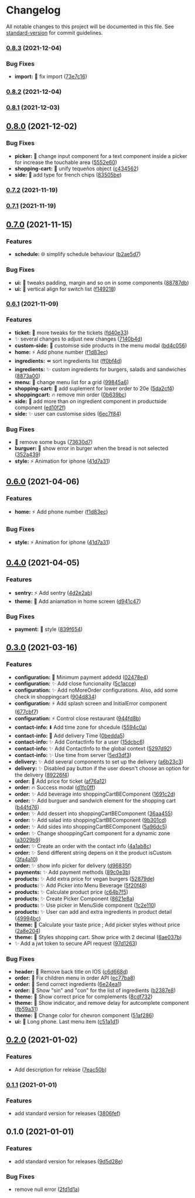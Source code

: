 # Changelog

All notable changes to this project will be documented in this file. See [standard-version](https://github.com/conventional-changelog/standard-version) for commit guidelines.

### [0.8.3](https://github.com/ifmael/umami-native/compare/v0.8.2...v0.8.3) (2021-12-04)


### Bug Fixes

* **import:** :bug: fix import ([73e7c16](https://github.com/ifmael/umami-native/commit/73e7c160d23bdc383bb541f2f4dfba8c4eb7028d))

### [0.8.2](https://github.com/ifmael/umami-native/compare/v0.8.1...v0.8.2) (2021-12-04)

### [0.8.1](https://github.com/ifmael/umami-native/compare/v0.8.0...v0.8.1) (2021-12-03)

## [0.8.0](https://github.com/ifmael/umami-native/compare/v0.7.2...v0.8.0) (2021-12-02)


### Bug Fixes

* **picker:** :bug: change input component for a text component inside a picker for increase the touchable area ([5552e60](https://github.com/ifmael/umami-native/commit/5552e60886640f598a4a7c6f527f8330596a2d56))
* **shopping-cart:** :bug: unify tequeños object ([c434562](https://github.com/ifmael/umami-native/commit/c434562f9f55ba9fe96f4cf0b5cd923a5f10fb5a))
* **side:** :bug: add type for french chips ([83505be](https://github.com/ifmael/umami-native/commit/83505bed1b0e229bd655d26f7e925d98305fa7f5))

### [0.7.2](https://github.com/ifmael/umami-native/compare/v0.7.1...v0.7.2) (2021-11-19)

### [0.7.1](https://github.com/ifmael/umami-native/compare/v0.7.0...v0.7.1) (2021-11-19)

## [0.7.0](https://github.com/ifmael/umami-native/compare/v0.6.1...v0.7.0) (2021-11-15)


### Features

* **schedule:** :globe_with_meridians: simplify schedule behaviour ([b2ae5d7](https://github.com/ifmael/umami-native/commit/b2ae5d738df798952eec17291f4f4b0b30bbbcdd))


### Bug Fixes

* **ui:** :lipstick: tweaks padding, margin and so on  in some components ([88787db](https://github.com/ifmael/umami-native/commit/88787dbb94dd93afecfcdbfd68b452d1a73a2472))
* **ui:** :lipstick: vertical align for switch list ([f149218](https://github.com/ifmael/umami-native/commit/f1492188a082456255f6c3fcb75b042f6909a89c))

### [0.6.1](https://github.com/ifmael/umami-native/compare/v0.4.0...v0.6.1) (2021-11-09)


### Features

* **ticket:** :rocket: more tweaks for the tickets ([fd40e33](https://github.com/ifmael/umami-native/commit/fd40e33f4cf2350836d39df2848e44cc33e93648))
* :sparkles: several changes to adjust new changes ([7140b4d](https://github.com/ifmael/umami-native/commit/7140b4df818b6ae7a46da42f14512a26f24e34cc))
* **custom-side:** :memo: customise side products in the menu modal ([bd4c056](https://github.com/ifmael/umami-native/commit/bd4c056fe793faecfd6f2ca9fdf250962e969af9))
* **home:** :zap: Add phone number ([f1d83ec](https://github.com/ifmael/umami-native/commit/f1d83ecccc06b7e65927cb5db7fcc3d6076940e8))
* **ingredients:** :rewind: sort ingredients list ([ff0bf4d](https://github.com/ifmael/umami-native/commit/ff0bf4d0dae3acfa83a80737fdb044483d8bb30e))
* **ingredients:** :sparkles: custom ingredients for burgers, salads and sandwiches ([8873a00](https://github.com/ifmael/umami-native/commit/8873a006a6675fcc1307fe3c27e9c078fb35d0fa))
* **menu:** :lipstick: change menu list for a grid ([99845a6](https://github.com/ifmael/umami-native/commit/99845a677d444662e3b48fc24ace568d6ff98dd4))
* **shopping-cart:** :construction_worker: add suplement for lower order to 20e ([5da2cf4](https://github.com/ifmael/umami-native/commit/5da2cf4b7114866b293c05496a0c5a8209b77eae))
* **shoppingcart:** :fire: remove min order ([0b639bc](https://github.com/ifmael/umami-native/commit/0b639bcfb6cf98d46c14fff66d455c84cd806b08))
* **side:** :rocket: add more than on ingredient component in productside component ([ed10f2f](https://github.com/ifmael/umami-native/commit/ed10f2f6363ed8df5d3ee36104fd49c936df5782))
* **side:** :sparkles: user can customise sides ([6ec7f84](https://github.com/ifmael/umami-native/commit/6ec7f84d5d68ec36fc23081034314d723190693a))


### Bug Fixes

* :bug: remove some bugs ([73630d7](https://github.com/ifmael/umami-native/commit/73630d704b1fb10f15661e7cc1413b1d52ffc819))
* **burguer:** :bug: show error in burger when the bread is not selected ([352a439](https://github.com/ifmael/umami-native/commit/352a439530c024273b86923bbc91dc802563db28))
* **style:** :zap: Animation for iphone ([41d7a31](https://github.com/ifmael/umami-native/commit/41d7a3124d1f4d7db46407464861f31c456dcea8))

## [0.6.0](https://github.com/ifmael/umami-native/compare/v0.4.0...v0.6.0) (2021-04-06)


### Features

* **home:** :zap: Add phone number ([f1d83ec](https://github.com/ifmael/umami-native/commit/f1d83ecccc06b7e65927cb5db7fcc3d6076940e8))


### Bug Fixes

* **style:** :zap: Animation for iphone ([41d7a31](https://github.com/ifmael/umami-native/commit/41d7a3124d1f4d7db46407464861f31c456dcea8))

## [0.4.0](https://github.com/ifmael/umami-native/compare/v0.3.0...v0.4.0) (2021-04-05)


### Features

* **sentry:** :zap: Add sentry ([4d2e2ab](https://github.com/ifmael/umami-native/commit/4d2e2abd9e18f6072b201b61973807108af9cd52))
* **theme:** :lipstick: Add aniamation in home screen ([d941c47](https://github.com/ifmael/umami-native/commit/d941c475900ac79944e852375f1fdb6c5d8242e8))


### Bug Fixes

* **payment:** :bug: style ([839f654](https://github.com/ifmael/umami-native/commit/839f654ac20f0c06c1747c7230589366f34f73b6))

## [0.3.0](https://github.com/ifmael/umami-native/compare/v0.2.0...v0.3.0) (2021-03-16)


### Features

* **configuration:** :rocket: Minimum payment addedd ([02478e4](https://github.com/ifmael/umami-native/commit/02478e4ca13d34be909c82685257a2f4f766d998))
* **configuration:** :sparkles: Add close funcionality ([5c1acce](https://github.com/ifmael/umami-native/commit/5c1acce4e6aaa9e0e647e8ef95874e7e8d3ed06b))
* **configuration:** :sparkles: Add noMoreOrder configurations. Also, add some check in shoppingcart ([904d834](https://github.com/ifmael/umami-native/commit/904d834d99bdd868e2b3faf177c58427fe20b97c))
* **configuration:** :zap: Add splash screen and InitialError component ([677cbf7](https://github.com/ifmael/umami-native/commit/677cbf76fb355e05d0b81b2c453c2eb535cce2b4))
* **configuration:** :zap: Control close restaurant ([944fd8b](https://github.com/ifmael/umami-native/commit/944fd8b7577be9e8787fdc6ae079da88ecb9c21e))
* **contact-info:** :arrow_down: Add time zone for shcedule ([5594c0a](https://github.com/ifmael/umami-native/commit/5594c0a79037e9eca3bd91e3f8b63d0d0bdf3efc))
* **contact-info:** :rocket: Add delivery Time ([0bedda5](https://github.com/ifmael/umami-native/commit/0bedda58710f4ee9eb0dc9df4c951b7b09c3e323))
* **contact-info:** :sparkles: Add ContactInfo for a user ([15dcbc6](https://github.com/ifmael/umami-native/commit/15dcbc699624efcb2f697e66517c25a6ea8cbd6b))
* **contact-info:** :sparkles: Add ContactInfo to the global context ([5297d92](https://github.com/ifmael/umami-native/commit/5297d92189daed73f58ab3b415c71ddbbef3bc29))
* **contact-info:** :sparkles: Use time from server ([5ed3df3](https://github.com/ifmael/umami-native/commit/5ed3df3804e5c4ab3ca6498996c6488a644eb5db))
* **delivery:** :sparkles: Add several components to set up the delivery ([a6b23c3](https://github.com/ifmael/umami-native/commit/a6b23c3cd23af134a201ce9e0ba0599e67ad90aa))
* **delivery:** :sparkles: Disabled pay button if the user doesn't choose an option for the delivery ([89226f4](https://github.com/ifmael/umami-native/commit/89226f40461afbee2b6946ec06d9b5b2a45c7000))
* **order:** :bug: Add price for ticket ([af76a12](https://github.com/ifmael/umami-native/commit/af76a12b7c11856a884a8195fd6e149f0a5348e4))
* **order:** :fire: Success modal ([d1fc0ff](https://github.com/ifmael/umami-native/commit/d1fc0fff4af5221875792e78711b094c51d639e9))
* **order:** :sparkles: Add beverage into shoppingCartBEComponent ([1691c2d](https://github.com/ifmael/umami-native/commit/1691c2d4f1d6338e159028fa29feb865671435bf))
* **order:** :sparkles: Add burguer and sandwich element for the shopping cart ([b44fd76](https://github.com/ifmael/umami-native/commit/b44fd767350097f3a3efa4b0cfc90ea5ec067f0f))
* **order:** :sparkles: Add dessert into shoppingCartBEComponent ([36aa455](https://github.com/ifmael/umami-native/commit/36aa455f0b35ae5797aeb33ddc1a4d17de412175))
* **order:** :sparkles: Add salad into shoppingCartBEComponent ([9b301cd](https://github.com/ifmael/umami-native/commit/9b301cdde45c1c9222290cc0983f43b25fc79801))
* **order:** :sparkles: Add sides into shoppingCartBEComponent ([5a96dc5](https://github.com/ifmael/umami-native/commit/5a96dc5257827ee7b90831414b8c370256793b8c))
* **order:** :sparkles: Change  shooppingCart component for a dynamic zone ([a3029b9](https://github.com/ifmael/umami-native/commit/a3029b91d103d89ec4e82a5515bd4253dc6647a9))
* **order:** :sparkles: Create an order with the contact info ([4a1ab8c](https://github.com/ifmael/umami-native/commit/4a1ab8c471ff43dafd76975bc0e5a288f257e96a))
* **order:** :sparkles: Send different string depens on it the product isCustom ([3fa4a10](https://github.com/ifmael/umami-native/commit/3fa4a10c4b9a10a90bb6fe31b36effad11e4b386))
* **order:** :sparkles: show info picker for delivery ([d96835f](https://github.com/ifmael/umami-native/commit/d96835f264c4c71cedc1316708a3198f031b2e61))
* **payments:** :sparkles: Add payment methods ([89c0e3b](https://github.com/ifmael/umami-native/commit/89c0e3bbc5b5e703caba2618316596786e79dac8))
* **products:** :sparkles: Add extra price for vegan burgers ([52879de](https://github.com/ifmael/umami-native/commit/52879de454d856f6800231c2b7f94cf8412c5444))
* **products:** :sparkles: Add Picker into Menu Beverage ([5f20f48](https://github.com/ifmael/umami-native/commit/5f20f487f645ec50206e2a0cda2d3a391071d627))
* **products:** :sparkles: Calculate product price ([c64b7f5](https://github.com/ifmael/umami-native/commit/c64b7f5008787b9810de5f2538c1e16de94485a4))
* **products:** :sparkles: Create Picker Component ([8621e8a](https://github.com/ifmael/umami-native/commit/8621e8a452683ff71a15583ec740c8a8b4d9961a))
* **products:** :sparkles: Use picker in MenuSide component ([1c2e110](https://github.com/ifmael/umami-native/commit/1c2e110eebd6b75b0a43330b9d5650f9e9bdf4d6))
* **products:** :sparkles: User can add and extra ingredients in product detail ([49994bc](https://github.com/ifmael/umami-native/commit/49994bc272b6c2ba2f366937de7dcf95fd8cb784))
* **theme:** :lipstick: Calculate your taste price ; Add picker styles without price ([2a8e204](https://github.com/ifmael/umami-native/commit/2a8e2048ed385382f256466af51eca39b56c1748))
* **theme:** :lipstick: Styles shopping cart. Show price with 2 decimal ([6ae037b](https://github.com/ifmael/umami-native/commit/6ae037b823aae1a5a8e2097c64de80a129e0e440))
* :sparkles: Add a jwt token to secure API request ([97d1263](https://github.com/ifmael/umami-native/commit/97d1263e20c7777b8e8d2c5cdc9dd3807d763254))


### Bug Fixes

* **header:** :bug: Remove back title on IOS ([c6d668d](https://github.com/ifmael/umami-native/commit/c6d668dfa25df1d8d644436d6159569812d13de9))
* **order:** :bug: Fix children menu in order API ([ec77ba8](https://github.com/ifmael/umami-native/commit/ec77ba86ff98cd9ae6f57c464da29203aab9cfca))
* **order:** :bug: Send correct ingredients ([6e24ea1](https://github.com/ifmael/umami-native/commit/6e24ea1f2411da8933fed557c99cb677be870050))
* **order:** :bug: Show "sin" and "con" for the list of ingredients ([b2387e8](https://github.com/ifmael/umami-native/commit/b2387e87a131a310dac9ac3e58c6057906026b01))
* **theme:** :bug: Show correct price for complements ([8cdf732](https://github.com/ifmael/umami-native/commit/8cdf73283f57e75278181a99ad37df7e2c303996))
* **theme:** :bug: Show indicator, and remove delay for autcomplete component ([fb59a31](https://github.com/ifmael/umami-native/commit/fb59a31b37ec2532838f7e75dcb27351a64fa2c5))
* **theme:** :lipstick: Change color for chevron component ([51af286](https://github.com/ifmael/umami-native/commit/51af286cee797970985e5872cab422756cf78948))
* **ui:** :bug: Long phone. Last menu item ([c51a1d1](https://github.com/ifmael/umami-native/commit/c51a1d19f4f59f7dbd0acb488819a1e0aca688f1))

## [0.2.0](https://github.com/ifmael/umami-native/compare/v0.1.1...v0.2.0) (2021-01-02)


### Features

* Add description for release ([7eac50b](https://github.com/ifmael/umami-native/commit/7eac50b89386d0503b4f63e940eaa1bad341b7e1))

### [0.1.1](https://github.com/ifmael/umami-native/compare/v0.1.0...v0.1.1) (2021-01-01)

### Features

- add standard version for releases ([3806fef](https://github.com/ifmael/umami-native/commit/3806fefe73f6b5706c57736f5cb30aa4999c277e))

## 0.1.0 (2021-01-01)

### Features

- add standard version for releases ([9d5d28e](https://github.com/ifmael/umami-native/commit/9d5d28e51de13b772e83c553a3ba3cba61b03334))

### Bug Fixes

- remove null error ([2fd1d1a](https://github.com/ifmael/umami-native/commit/2fd1d1a109cc2adc540e217e56cebb01ef3e2f15))
